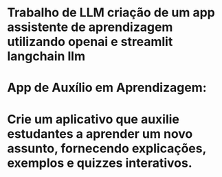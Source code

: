 # Trabalho de LLM criação de um app assistente de aprendizagem utilizando openai e streamlit langchain llm

# App de Auxílio em Aprendizagem:
# Crie um aplicativo que auxilie estudantes a aprender um novo assunto, fornecendo explicações, exemplos e quizzes interativos.
